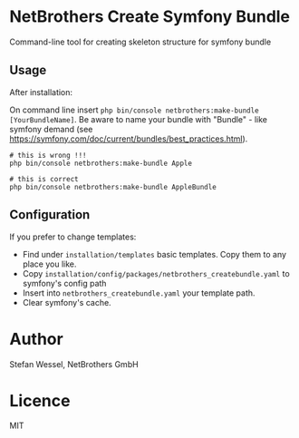 # NetBrothers Create Symfony Bundle
Command-line tool for creating skeleton structure for symfony bundle


## Usage
After installation:

On command line insert `php bin/console netbrothers:make-bundle [YourBundleName]`. Be aware to name your
bundle with "Bundle" - like symfony demand (see https://symfony.com/doc/current/bundles/best_practices.html).

```console
# this is wrong !!!
php bin/console netbrothers:make-bundle Apple

# this is correct
php bin/console netbrothers:make-bundle AppleBundle
```


## Configuration
If you prefer to change templates:
- Find under `installation/templates` basic templates. Copy them to any place you like.
- Copy `installation/config/packages/netbrothers_createbundle.yaml` to symfony's config path
- Insert into `netbrothers_createbundle.yaml` your template path.
- Clear symfony's cache.


# Author
Stefan Wessel, NetBrothers GmbH

# Licence
MIT




